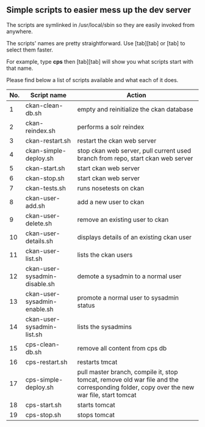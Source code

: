 Simple scripts to easier mess up the dev server
-----------------------------------------------

The scripts are symlinked in /usr/local/sbin so they are easily invoked from anywhere.

The scripts' names are pretty straightforward. Use \[tab\]\[tab\] or \[tab\] to select them faster.

For example, type **cps** then \[tab\]\[tab\] will show you what scripts start with that name.

Please find below a list of scripts available and what each of it does.

|No.|Script name|Action|
|---|-----------|------|
|1|ckan-clean-db.sh|empty and reinitialize the ckan database|
|2|ckan-reindex.sh|performs a solr reindex|
|3|ckan-restart.sh|restart the ckan web server|
|4|ckan-simple-deploy.sh|stop ckan web server, pull current used branch from repo, start ckan web server|
|5|ckan-start.sh|start ckan web server|
|6|ckan-stop.sh|start ckan web server|
|7|ckan-tests.sh|runs nosetests on ckan|
|8|ckan-user-add.sh|add a new user to ckan|
|9|ckan-user-delete.sh|remove an existing user to ckan|
|10|ckan-user-details.sh|displays details of an existing ckan user|
|11|ckan-user-list.sh|lists the ckan users|
|12|ckan-user-sysadmin-disable.sh|demote a sysadmin to a normal user|
|13|ckan-user-sysadmin-enable.sh|promote a normal user to sysadmin status|
|14|ckan-user-sysadmin-list.sh|lists the sysadmins|
|15|cps-clean-db.sh|remove all content from cps db|
|16|cps-restart.sh|restarts tmcat|
|17|cps-simple-deploy.sh|pull master branch, compile it, stop tomcat, remove old war file and the corresponding folder, copy over the new war file, start tomcat|
|18|cps-start.sh|starts tomcat|
|19|cps-stop.sh|stops tomcat|

